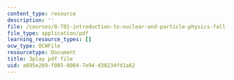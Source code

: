 ```yaml
---
content_type: resource
description: ''
file: /courses/8-701-introduction-to-nuclear-and-particle-physics-fall-2020/a695e269f08580047e94d38234fd1a62_T-FQQVhPoNo.pdf
file_type: application/pdf
learning_resource_types: []
ocw_type: OCWFile
resourcetype: Document
title: 3play pdf file
uid: a695e269-f085-8004-7e94-d38234fd1a62
---
```

